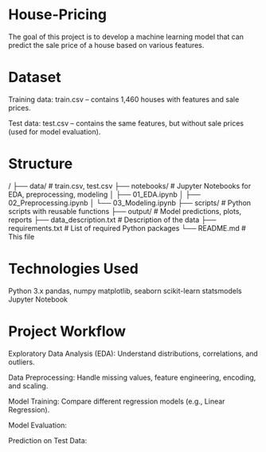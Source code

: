 # House-Pricing
The goal of this project is to develop a machine learning model that can predict the sale price of a house based on various features.

# Dataset

Training data: train.csv – contains 1,460 houses with features and sale prices.

Test data: test.csv – contains the same features, but without sale prices (used for model evaluation).

# Structure

/
├── data/                # train.csv, test.csv
├── notebooks/           # Jupyter Notebooks for EDA, preprocessing, modeling
│   ├── 01_EDA.ipynb
│   ├── 02_Preprocessing.ipynb
│   └── 03_Modeling.ipynb
├── scripts/             # Python scripts with reusable functions
├── output/              # Model predictions, plots, reports
├── data_description.txt # Description of the data
├── requirements.txt     # List of required Python packages
└── README.md            # This file

# Technologies Used
Python 3.x
pandas, numpy
matplotlib, seaborn
scikit-learn
statsmodels
Jupyter Notebook



# Project Workflow

Exploratory Data Analysis (EDA): Understand distributions, correlations, and outliers.

Data Preprocessing: Handle missing values, feature engineering, encoding, and scaling.

Model Training: Compare different regression models (e.g., Linear Regression).

Model Evaluation: 

Prediction on Test Data: 